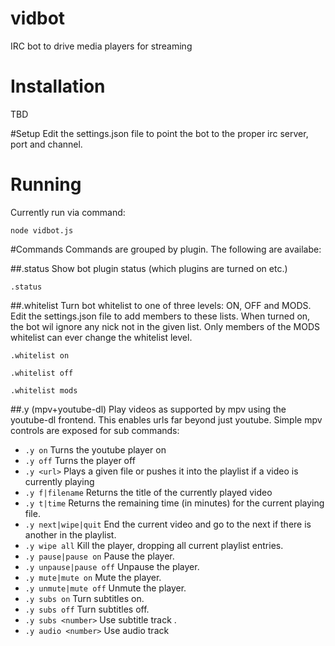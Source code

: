 # vidbot
IRC bot to drive media players for streaming

# Installation
TBD

#Setup
Edit the settings.json file to point the bot to the proper irc server, port and channel.

# Running
Currently run via command:
```
node vidbot.js
```

#Commands
Commands are grouped by plugin. The following are availabe:

##.status
Show bot plugin status (which plugins are turned on etc.)
```
.status
```

##.whitelist
Turn bot whitelist to one of three levels: ON, OFF and MODS. Edit the settings.json file to add members to these lists. When turned on, the bot wil ignore any nick not in the given list.
Only members of the MODS whitelist can ever change the whitelist level.

```.whitelist on```

```.whitelist off```

```.whitelist mods```

##.y (mpv+youtube-dl)
Play videos as supported by mpv using the youtube-dl frontend. This enables urls far beyond just youtube.
Simple mpv controls are exposed for sub commands:
* ```.y on``` Turns the youtube player on
* ```.y off``` Turns the player off
* ```.y <url>``` Plays a given file or pushes it into the playlist if a video is currently playing
* ```.y f|filename``` Returns the title of the currently played video
* ```.y t|time``` Returns the remaining time (in minutes) for the current playing file.
* ```.y next|wipe|quit``` End the current video and go to the next if there is another in the playlist.
* ```.y wipe all``` Kill the player, dropping all current playlist entries.
* ```.y pause|pause on``` Pause the player.
* ```.y unpause|pause off``` Unpause the player.
* ```.y mute|mute on``` Mute the player.
* ```.y unmute|mute off``` Unmute the player.
* ```.y subs on``` Turn subtitles on.
* ```.y subs off``` Turn subtitles off.
* ```.y subs <number>``` Use subtitle track <number>.
* ```.y audio <number>``` Use audio track <number>
